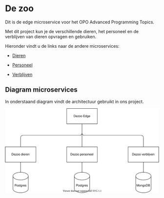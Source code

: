 # De zoo
Dit is de edge microservice voor het OPO Advanced Programming Topics.

Met dit project kun je de verschillende dieren, het personeel en de verblijven van dieren opvragen en gebruiken.

Hieronder vindt u de links naar de andere microservices:
- [Dieren](https://github.com/Ferwardo/dezoo-dieren)
  
- [Personeel](https://github.com/Ferwardo/dezoo-personeel)
  
- [Verblijven](https://github.com/Ferwardo/dezoo-verblijven)

## Diagram microservices
In onderstaand diagram vindt de architectuur gebruikt in ons project.

![Diagram microservices](images/diagram-microservices-dezoo.svg)
